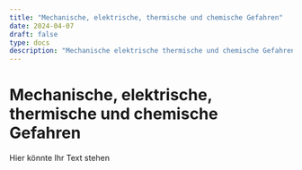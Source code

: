 ```yaml
---
title: "Mechanische, elektrische, thermische und chemische Gefahren"
date: 2024-04-07
draft: false
type: docs
description: "Mechanische elektrische thermische und chemische Gefahren"
---
```


# Mechanische, elektrische, thermische und chemische Gefahren

Hier könnte Ihr Text stehen